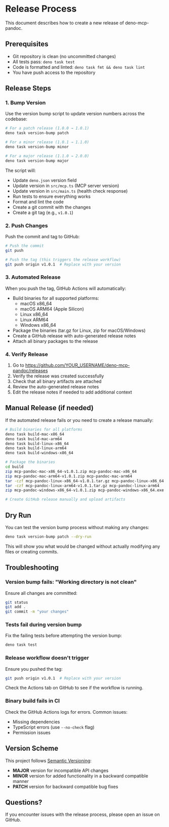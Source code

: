# Release Process

This document describes how to create a new release of deno-mcp-pandoc.

## Prerequisites

- Git repository is clean (no uncommitted changes)
- All tests pass: `deno task test`
- Code is formatted and linted: `deno task fmt && deno task lint`
- You have push access to the repository

## Release Steps

### 1. Bump Version

Use the version bump script to update version numbers across the codebase:

```bash
# For a patch release (1.0.0 → 1.0.1)
deno task version-bump patch

# For a minor release (1.0.1 → 1.1.0)
deno task version-bump minor

# For a major release (1.1.0 → 2.0.0)
deno task version-bump major
```

The script will:

- Update `deno.json` version field
- Update version in `src/mcp.ts` (MCP server version)
- Update version in `src/main.ts` (health check response)
- Run tests to ensure everything works
- Format and lint the code
- Create a git commit with the changes
- Create a git tag (e.g., `v1.0.1`)

### 2. Push Changes

Push the commit and tag to GitHub:

```bash
# Push the commit
git push

# Push the tag (this triggers the release workflow)
git push origin v1.0.1  # Replace with your version
```

### 3. Automated Release

When you push the tag, GitHub Actions will automatically:

- Build binaries for all supported platforms:
  - macOS x86_64
  - macOS ARM64 (Apple Silicon)
  - Linux x86_64
  - Linux ARM64
  - Windows x86_64
- Package the binaries (tar.gz for Linux, zip for macOS/Windows)
- Create a GitHub release with auto-generated release notes
- Attach all binary packages to the release

### 4. Verify Release

1. Go to https://github.com/YOUR_USERNAME/deno-mcp-pandoc/releases
2. Verify the release was created successfully
3. Check that all binary artifacts are attached
4. Review the auto-generated release notes
5. Edit the release notes if needed to add additional context

## Manual Release (if needed)

If the automated release fails or you need to create a release manually:

```bash
# Build binaries for all platforms
deno task build-mac-x86_64
deno task build-mac-arm64
deno task build-linux-x86_64
deno task build-linux-arm64
deno task build-windows-x86_64

# Package the binaries
cd build
zip mcp-pandoc-mac-x86_64-v1.0.1.zip mcp-pandoc-mac-x86_64
zip mcp-pandoc-mac-arm64-v1.0.1.zip mcp-pandoc-mac-arm64
tar -czf mcp-pandoc-linux-x86_64-v1.0.1.tar.gz mcp-pandoc-linux-x86_64
tar -czf mcp-pandoc-linux-arm64-v1.0.1.tar.gz mcp-pandoc-linux-arm64
zip mcp-pandoc-windows-x86_64-v1.0.1.zip mcp-pandoc-windows-x86_64.exe

# Create GitHub release manually and upload artifacts
```

## Dry Run

You can test the version bump process without making any changes:

```bash
deno task version-bump patch --dry-run
```

This will show you what would be changed without actually modifying any files or creating commits.

## Troubleshooting

### Version bump fails: "Working directory is not clean"

Ensure all changes are committed:

```bash
git status
git add .
git commit -m "your changes"
```

### Tests fail during version bump

Fix the failing tests before attempting the version bump:

```bash
deno task test
```

### Release workflow doesn't trigger

Ensure you pushed the tag:

```bash
git push origin v1.0.1  # Replace with your version
```

Check the Actions tab on GitHub to see if the workflow is running.

### Binary build fails in CI

Check the GitHub Actions logs for errors. Common issues:

- Missing dependencies
- TypeScript errors (use `--no-check` flag)
- Permission issues

## Version Scheme

This project follows [Semantic Versioning](https://semver.org/):

- **MAJOR** version for incompatible API changes
- **MINOR** version for added functionality in a backward compatible manner
- **PATCH** version for backward compatible bug fixes

## Questions?

If you encounter issues with the release process, please open an issue on GitHub.
